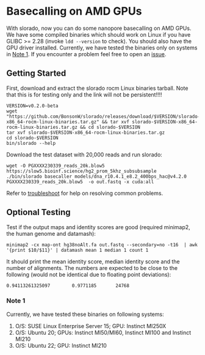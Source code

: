 # Basecalling on AMD GPUs

With slorado, now you can do some nanopore basecalling on AMD GPUs. We have some compiled binaries which should work on Linux if you have GLIBC >= 2.28 (invoke `ldd --version` to check). You should also have the GPU driver installed. Currently, we have tested the binaries only on systems in [Note 1](#note-1). If you encounter a problem feel free to open an [issue]([issue](https://github.com/BonsonW/slorado/issues)).


## Getting Started

First, download and extract the slorado rocm Linux binaries tarball. Note that this is for testing only and the link will not be persistent!!!!

```
VERSION=v0.2.0-beta
wget "https://github.com/BonsonW/slorado/releases/download/$VERSION/slorado-$VERSION-x86_64-rocm-linux-binaries.tar.gz" && tar xvf slorado-$VERSION-x86_64-rocm-linux-binaries.tar.gz && cd slorado-$VERSION
tar xvf slorado-$VERSION-x86_64-rocm-linux-binaries.tar.gz
cd slorado-$VERSION
bin/slorado --help
```

Download the test dataset with 20,000 reads and run slorado:
```
wget -O PGXXXX230339_reads_20k.blow5 https://slow5.bioinf.science/hg2_prom_5khz_subsubsample
./bin/slorado basecaller models/dna_r10.4.1_e8.2_400bps_hac@v4.2.0 PGXXXX230339_reads_20k.blow5  -o out.fastq -x cuda:all
```

Refer to [troubleshoot](docs/troubleshoot.md) for help on resolving common problems.

## Optional Testing

Test if the output maps and identity scores are good (required  minimap2, the human genome and datamash):
```
minimap2 -cx map-ont hg38noAlt.fa out.fastq --secondary=no -t16  | awk '{print $10/$11}' | datamash mean 1 median 1 count 1
```
It should print the mean identity score, median identity score and the number of alignments. The numbers are expected to be close to the following (would not be identical due to floating point deviations):
```
0.94113261325097        0.9771185       24768
```

### Note 1

Currently, we have tested these binaries on following systems:
1. O/S: SUSE Linux Enterprise Server 15; GPU: Instinct MI250X
2. O/S: Ubuntu 20; GPUs: Instinct MI50/MI60, Instinct MI100 and Instinct MI210
3. O/S: Ubuntu 22; GPU: Instinct MI210